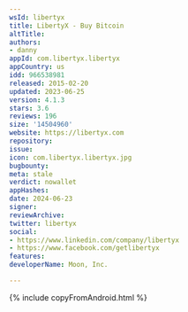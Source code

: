 ```yaml
---
wsId: libertyx
title: LibertyX - Buy Bitcoin
altTitle: 
authors:
- danny
appId: com.libertyx.libertyx
appCountry: us
idd: 966538981
released: 2015-02-20
updated: 2023-06-25
version: 4.1.3
stars: 3.6
reviews: 196
size: '14504960'
website: https://libertyx.com
repository: 
issue: 
icon: com.libertyx.libertyx.jpg
bugbounty: 
meta: stale
verdict: nowallet
appHashes: 
date: 2024-06-23
signer: 
reviewArchive: 
twitter: libertyx
social:
- https://www.linkedin.com/company/libertyx
- https://www.facebook.com/getlibertyx
features: 
developerName: Moon, Inc.

---
```


 {% include copyFromAndroid.html %}
